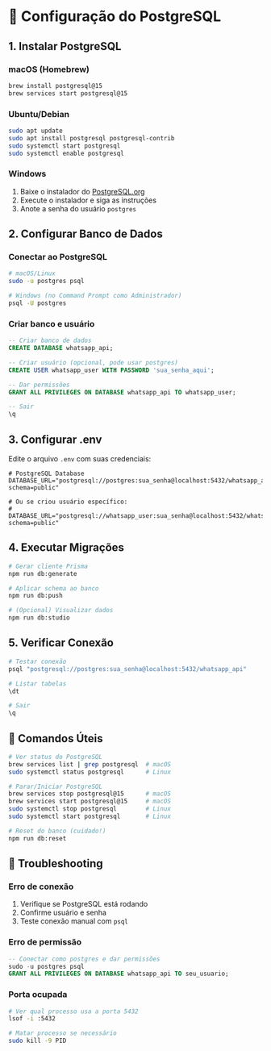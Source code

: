 # 🐘 Configuração do PostgreSQL

## 1. Instalar PostgreSQL

### macOS (Homebrew)
```bash
brew install postgresql@15
brew services start postgresql@15
```

### Ubuntu/Debian
```bash
sudo apt update
sudo apt install postgresql postgresql-contrib
sudo systemctl start postgresql
sudo systemctl enable postgresql
```

### Windows
1. Baixe o instalador do [PostgreSQL.org](https://www.postgresql.org/download/windows/)
2. Execute o instalador e siga as instruções
3. Anote a senha do usuário `postgres`

## 2. Configurar Banco de Dados

### Conectar ao PostgreSQL
```bash
# macOS/Linux
sudo -u postgres psql

# Windows (no Command Prompt como Administrador)
psql -U postgres
```

### Criar banco e usuário
```sql
-- Criar banco de dados
CREATE DATABASE whatsapp_api;

-- Criar usuário (opcional, pode usar postgres)
CREATE USER whatsapp_user WITH PASSWORD 'sua_senha_aqui';

-- Dar permissões
GRANT ALL PRIVILEGES ON DATABASE whatsapp_api TO whatsapp_user;

-- Sair
\q
```

## 3. Configurar .env

Edite o arquivo `.env` com suas credenciais:

```env
# PostgreSQL Database
DATABASE_URL="postgresql://postgres:sua_senha@localhost:5432/whatsapp_api?schema=public"

# Ou se criou usuário específico:
# DATABASE_URL="postgresql://whatsapp_user:sua_senha@localhost:5432/whatsapp_api?schema=public"
```

## 4. Executar Migrações

```bash
# Gerar cliente Prisma
npm run db:generate

# Aplicar schema ao banco
npm run db:push

# (Opcional) Visualizar dados
npm run db:studio
```

## 5. Verificar Conexão

```bash
# Testar conexão
psql "postgresql://postgres:sua_senha@localhost:5432/whatsapp_api"

# Listar tabelas
\dt

# Sair
\q
```

## 🔧 Comandos Úteis

```bash
# Ver status do PostgreSQL
brew services list | grep postgresql  # macOS
sudo systemctl status postgresql      # Linux

# Parar/Iniciar PostgreSQL
brew services stop postgresql@15      # macOS
brew services start postgresql@15     # macOS
sudo systemctl stop postgresql        # Linux
sudo systemctl start postgresql       # Linux

# Reset do banco (cuidado!)
npm run db:reset
```

## 🚨 Troubleshooting

### Erro de conexão
1. Verifique se PostgreSQL está rodando
2. Confirme usuário e senha
3. Teste conexão manual com `psql`

### Erro de permissão
```sql
-- Conectar como postgres e dar permissões
sudo -u postgres psql
GRANT ALL PRIVILEGES ON DATABASE whatsapp_api TO seu_usuario;
```

### Porta ocupada
```bash
# Ver qual processo usa a porta 5432
lsof -i :5432

# Matar processo se necessário
sudo kill -9 PID
```